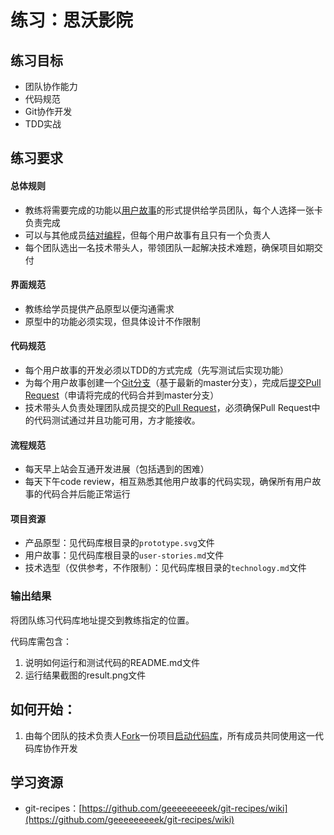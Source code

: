 # 练习：思沃影院

## 练习目标

- 团队协作能力
- 代码规范
- Git协作开发
- TDD实战

## 练习要求

#### 总体规则

- 教练将需要完成的功能以[用户故事](http://www.cnblogs.com/henryhappier/archive/2011/02/23/1962617.html)的形式提供给学员团队，每个人选择一张卡负责完成
- 可以与其他成员[结对编程](http://www.infoq.com/cn/articles/introducing-pair-programming)，但每个用户故事有且只有一个负责人
- 每个团队选出一名技术带头人，带领团队一起解决技术难题，确保项目如期交付

#### 界面规范

- 教练给学员提供产品原型以便沟通需求
- 原型中的功能必须实现，但具体设计不作限制

#### 代码规范

- 每个用户故事的开发必须以TDD的方式完成（先写测试后实现功能）
- 为每个用户故事创建一个[Git分支](https://github.com/geeeeeeeeek/git-recipes/wiki/3.4-%E4%BD%BF%E7%94%A8%E5%88%86%E6%94%AF)（基于最新的master分支），完成后[提交Pull Request](https://github.com/geeeeeeeeek/git-recipes/wiki/3.3-%E5%88%9B%E5%BB%BA-Pull-Request)（申请将完成的代码合并到master分支）
- 技术带头人负责处理团队成员提交的[Pull Request](https://github.com/geeeeeeeeek/git-recipes/wiki/3.3-%E5%88%9B%E5%BB%BA-Pull-Request#john-%E6%8E%A5%E5%8F%97%E4%BA%86-pull-request)，必须确保Pull Request中的代码测试通过并且功能可用，方才能接收。

#### 流程规范

- 每天早上站会互通开发进展（包括遇到的困难）
- 每天下午code review，相互熟悉其他用户故事的代码实现，确保所有用户故事的代码合并后能正常运行

#### 项目资源

- 产品原型：见代码库根目录的`prototype.svg`文件
- 用户故事：见代码库根目录的`user-stories.md`文件
- 技术选型（仅供参考，不作限制）：见代码库根目录的`technology.md`文件

### 输出结果

将团队练习代码库地址提交到教练指定的位置。

代码库需包含：

1. 说明如何运行和测试代码的README.md文件
2. 运行结果截图的result.png文件

## 如何开始：

1. 由每个团队的技术负责人[Fork](https://github.com/geeeeeeeeek/git-recipes/wiki/3.3-%E5%88%9B%E5%BB%BA-Pull-Request#mary-fork%E4%BA%86%E5%AE%98%E6%96%B9%E9%A1%B9%E7%9B%AE)一份项目[启动代码库](https://github.com/tws-practice/tw-movie-theater)，所有成员共同使用这一代码库协作开发

## 学习资源

- git-recipes：[https://github.com/geeeeeeeeek/git-recipes/wiki](https://github.com/geeeeeeeeek/git-recipes/wiki)
